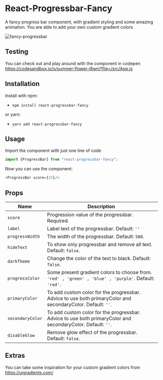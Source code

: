 # React-Progressbar-Fancy

A fancy progress bar component, with gradient styling and some amazing animation. You are able to add your own custom gradient colors

<img src="https://i.ibb.co/1R4QMjX/fancy-progressbar.gif" alt="fancy-progressbar">

## Testing
You can check out and play around with the component in codepen <a>https://codesandbox.io/s/summer-flower-i8wni?file=/src/App.js</a>

## Installation

Install with npm:
- `npm install react-progressbar-fancy`


or yarn:
- `yarn add react-progressbar-fancy`


## Usage

Import the component with just one line of code

```javascript
import {ProgressBar} from "react-progressbar-fancy";
```

Now you can use the component:

```javascript
<ProgressBar score={25}/>
```


## Props

| Name                | Description                                                                                                                                                                                                                            |
| ------------------- | -------------------------------------------------------------------------------------------------------------------------------------------------------------------------------------------------------------------------------------- |
| `score`             | Progression value of the progressbar. Required.                                                                                                                                                          |
| `label`             | Label text of the progressbar. Default: `''`                                                                                                                                                                                       |
| `progressWidth`     | The width of the progressbar. Default: `500`.                                                                                                                                                                                      |
| `hideText`          | To show only progressbar and remove all text. Default: `false`.                                                                                                                                                                                    |
| `darkTheme`         | Change the color of the text to black. Default: `false`.                                                                                                                                                                                     |
| `progressColor`     | Some present gradient colors to choose from. `'red' , 'green' , 'blue' , 'purple'`. Default: `'red'`.                                                                                                                                        |
| `primaryColor`      | To add custom color for the progressbar. Advice to use both primaryColor and secondaryColor. Default: `''`.                                                                                                                                                                                 |
| `secondaryColor`    | To add custom color for the progressbar. Advice to use both primaryColor and secondaryColor. Default: `''`.                                                                                             |
| `disableGlow`       | Remove glow effect of the progressbar. Default: `false`.                                                                                                                                                         |

## Extras

You can take some inspiration for your custom gradient colors from https://uigradients.com/
